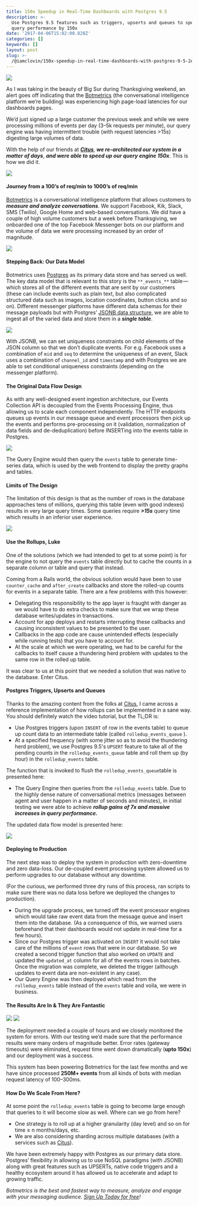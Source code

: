 ```yaml
---
title: 150x Speedup in Real-Time Dashboards with Postgres 9.5
description: >-
  Use Postgres 9.5 features such as triggers, upserts and queues to speed up
  query performance by 150x
date: '2017-04-06T15:02:00.828Z'
categories: []
keywords: []
layout: post
slug: >-
  /@iamclovin/150x-speedup-in-real-time-dashboards-with-postgres-9-5-2e987a5b906e
---
```


![](https://cdn-images-1.medium.com/max/800/1*IjJkMCJkhJ0ChzIe8aKfkw.jpeg)

As I was taking in the beauty of Big Sur during Thanksgiving weekend, an alert goes off indicating that the [Botmetrics](https://www.getbotmetrics.com) (the conversational intelligence platform we’re building) was experiencing high page-load latencies for our dashboards pages.

We’d just signed up a large customer the previous week and while we were processing millions of events per day (3–5k requests per minute), our query engine was having intermittent trouble (with request latencies >15s) digesting large volumes of data.

With the help of our friends at [**_Citus_**](https://citusdata.com), **_we re-architected our system in a matter of days_**, **_and were able to speed up our query engine 150x_**. This is how we did it.

![](https://cdn-images-1.medium.com/max/800/1*C0OVLLlDV0y2CjdiObhuNg.gif)

#### Journey from a 100’s of req/min to 1000’s of req/min

[Botmetrics](https://www.getbotmetrics.com) is a conversational intelligence platform that allows customers to **_measure and analyze conversations_**. We support Facebook, Kik, Slack, SMS (Twilio), Google Home and web-based conversations. We did have a couple of high volume customers but a week before Thanksgiving, we onboarded one of the top Facebook Messenger bots on our platform and the volume of data we were processing increased by an order of magnitude.

![](https://cdn-images-1.medium.com/max/800/1*QnARDkgy0h91DCkmPbc3hQ.png)

#### **Stepping Back: Our Data Model**

Botmetrics uses [Postgres](https://www.postgresql.org) as its primary data store and has served us well. The key data model that is relevant to this story is the `**_events_**` table — which stores all of the different events that are sent by our customers (these can include events such as plain text, but also complicated structured data such as images, location coordinates, button clicks and so on). Different messenger platforms have different data schemas for their message payloads but with Postgres’ [JSONB data structure](https://www.postgresql.org/docs/9.5/static/functions-json.html), we are able to ingest all of the varied data and store them in a **_single table_**.

![](https://cdn-images-1.medium.com/max/800/1*v91-SqkAX7ox_gKhkmhBgQ.png)

With JSONB, we can set uniqueness constraints on child elements of the JSON column so that we don’t duplicate events. For e.g. Facebook uses a combination of `mid` and `seq` to determine the uniqueness of an event, Slack uses a combination of `channel_id` and `timestamp` and with Postgres we are able to set conditional uniqueness constraints (depending on the messenger platform).

#### The Original Data Flow Design

As with any well-designed event ingestion architecture, our Events Collection API is decoupled from the Events Processing Engine, thus allowing us to scale each component independently. The HTTP endpoints queues up events in our message queue and event processors then pick up the events and performs pre-processing on it (validation, normalization of data fields and de-deduplication) before INSERTing into the events table in Postgres.

![](https://cdn-images-1.medium.com/max/800/1*Ulx5VEl1zvZdn8zWopeZqQ.png)

The Query Engine would then query the `events` table to generate time-series data, which is used by the web frontend to display the pretty graphs and tables.

#### Limits of The Design

The limitation of this design is that as the number of rows in the database approaches tens of millions, querying this table (even with good indexes) results in very large query times. Some queries require **_\>15s_** query time which results in an inferior user experience.

![](https://cdn-images-1.medium.com/max/800/1*zAqzD-jwX_9OmbH_NdrbdQ.gif)

#### Use the Rollups, Luke

One of the solutions (which we had intended to get to at some point) is for the engine to not query the `events` table directly but to cache the counts in a separate column or table and query that instead.

Coming from a Rails world, the obvious solution would have been to use `counter_cache` and `after_create` callbacks and store the rolled-up counts for events in a separate table. There are a few problems with this however:

*   Delegating this responsibility to the app layer is fraught with danger as we would have to do extra checks to make sure that we wrap these database writes/updates in transactions.
*   Account for app deploys and restarts interrupting these callbacks and causing inconsistent values to be presented to the user.
*   Callbacks in the app code are cause unintended effects (especially while running tests) that you have to account for.
*   At the scale at which we were operating, we had to be careful for the callbacks to itself cause a thundering herd problem with updates to the same row in the rolled up table.

It was clear to us at this point that we needed a solution that was native to the database. Enter Citus.

#### Postgres Triggers, Upserts and Queues

Thanks to the amazing content from the folks at [Citus](https://citusdata.com), I came across a reference implementation of how rollups can be implemented in a sane way. You should definitely watch the video tutorial, but the TL;DR is:

*   Use Postgres triggers (upon `INSERT` of row in the events table) to queue up count data to an intermediate table (called `rolledup_events_queue` ).
*   At a specified frequency (with some jitter so as to avoid the thundering herd problem), we use Postgres 9.5's `UPSERT` feature to take all of the pending counts in the `rolledup_events_queue` table and roll them up (by hour) in the `rolledup_events` table.

The function that is invoked to flush the `rolledup_events_queue`table is presented here:

*   The Query Engine then queries from the `rolledup_events` table. Due to the highly dense nature of conversational metrics (messages between agent and user happen in a matter of seconds and minutes), in initial testing we were able to achieve **_rollup gains of 7x and massive increases in query performance._**

The updated data flow model is presented here:

![](https://cdn-images-1.medium.com/max/800/1*eHPJRmU0c4j_nW_3ltgMeA.png)

#### Deploying to Production

The next step was to deploy the system in production with zero-downtime and zero data-loss. Our de-coupled event processing system allowed us to perform upgrades to our database without any downtime.

(For the curious, we performed three dry runs of this process, ran scripts to make sure there was no data loss before we deployed the changes to production).

*   During the upgrade process, we turned off the event processor engines which would take raw event data from the message queue and insert them into the database. (As a consequence of this, we warned users beforehand that their dashboards would not update in real-time for a few hours).
*   Since our Postgres trigger was activated on `INSERT` it would not take care of the millions of `event` rows that were in our database. So we created a second trigger function that also worked on `UPDATE` and updated the `updated_at` column for all of the events rows in batches. Once the migration was complete, we deleted the trigger (although updates to event data are non-existent in any case).
*   Our Query Engine was then deployed which read from the `rolledup_events` table instead of the `events` table and voila, we were in business.

#### **The Results Are In & They Are Fantastic**

![](https://cdn-images-1.medium.com/max/800/1*FN9w4UmKa34i_JnffXoHHw.jpeg)
![](https://cdn-images-1.medium.com/max/800/1*tUbF0zE1MEPny3_MBA90SQ.gif)

The deployment needed a couple of hours and we closely monitored the system for errors. With our testing we’d made sure that the performance results were many orders of magnitude better. Error rates (gateway timeouts) were eliminated, request time went down dramatically (**upto 150x**) and our deployment was a success.

This system has been powering Botmetrics for the last few months and we have since processed **250M+ events** from all kinds of bots with median request latency of 100–300ms.

#### How Do We Scale From Here?

At some point the `rolledup_events` table is going to become large enough that queries to it will become slow as well. Where can we go from here?

*   One strategy is to roll up at a higher granularity (day level) and so on for time ≥ n months/days, etc.
*   We are also considering sharding across multiple databases (with a services such as [Citus](https://citusdata.com)).

We have been extremely happy with Postgres as our primary data store. Postgres’ flexibility in allowing us to use NoSQL paradigms (with JSONB) along with great features such as UPSERTs, native code triggers and a healthy ecosystem around it has allowed us to accelerate and adapt to growing traffic.

_Botmetrics is the best and fastest way to measure, analyze and engage with your messaging audience._ [_Sign Up Today for free_](https://www.getbotmetrics.com)_!_
